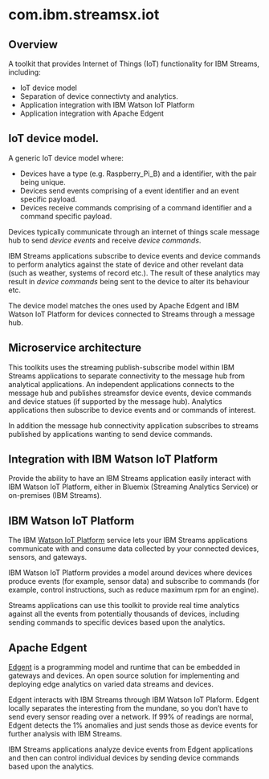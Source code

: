 # com.ibm.streamsx.iot

## Overview

A toolkit that provides Internet of Things (IoT) functionality for IBM Streams,
including:

 * IoT device model
 * Separation of device connectivty and analytics.
 * Application integration with IBM Watson IoT Platform
 * Application integration with Apache Edgent

## IoT device model.

A generic IoT device model where:
 * Devices have a type (e.g. Raspberry_Pi_B) and a identifier, with the pair being unique.
 * Devices send events comprising of a event identifier and an event specific payload.
 * Devices receive commands comprising of a command identifier and a command specific payload.

Devices typically communicate through an internet of things scale message hub to send *device events* and receive *device commands*.

IBM Streams applications subscribe to device events and device commands to perform analytics against the state of device and other revelant data (such as weather, systems of record etc.). The result of these analytics may result in *device commands* being sent to the device to alter its behaviour etc.

The device model matches the ones used by Apache Edgent and IBM Watson IoT Platform for devices connected to Streams through a message hub.

## Microservice architecture

This toolkits uses the streaming publish-subscribe model within IBM Streams applications to separate connectivity to the message hub from analytical applications. An independent applications connects to the message hub and publishes streamsfor device events, device commands and device statues (if supported by the message hub). Analytics applications then subscribe to device events and or commands of interest.

In addition the message hub connectivity application subscribes to streams published by applications wanting to send device commands.

## Integration with IBM Watson IoT Platform

Provide the ability to have an IBM Streams application easily interact with IBM Watson IoT Platform, either in Bluemix (Streaming Analytics Service) or on-premises (IBM Streams).

## IBM Watson IoT Platform
The IBM [Watson IoT Platform](https://internetofthings.ibmcloud.com/) service lets
your IBM Streams applications communicate with and consume data collected by your
connected devices, sensors, and gateways.

IBM Watson IoT Platform provides a model around devices where devices produce events (for example, sensor data)
and subscribe to commands (for example, control instructions, such as reduce maximum rpm for an engine).

Streams applications can use this toolkit to 
provide real time analytics against all the events from potentially
thousands of devices, including sending commands to specific devices based upon the analytics.

## Apache Edgent

[Edgent](http://edgent.apache.org/) is a programming model and runtime that can be embedded in gateways and devices. An open source solution for implementing and deploying edge analytics on varied data streams and devices.

Edgent interacts with IBM Streams through IBM Watson IoT Plaform.  Edgent locally separates the interesting from the mundane, so you don’t have to send every sensor reading over a network. If 99% of readings are normal, Edgent detects the 1% anomalies and just sends those as device events for further analysis with IBM Streams.

IBM Streams applications analyze device events from Edgent applications and then can control individual devices by sending device commands based upon the analytics.
